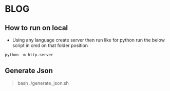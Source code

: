 # BLOG

## How to run on local

- Using any language create server then run like for python run the below script in cmd on that folder position

```py
python -m http.server
```

## Generate Json

> bash ./generate_json.sh
